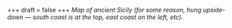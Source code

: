 
+++
draft = false
+++
_Map of ancient Sicily (for some reason, hung upside-down &mdash; south coast is at the top, east coast on the left, etc)._
